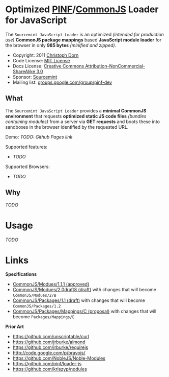 Optimized [PINF](http://pinf.org/)/[CommonJS](http://commonjs.org/) Loader for JavaScript
=========================================================================================

The `Sourcemint JavaScript Loader` is an optimized *(intended for production use)* **CommonJS package mappings** based **JavaScript module loader** for the browser in only **985 bytes** *(minified and zipped)*.

 * Copyright: 2011 [Christoph Dorn](http://www.christophdorn.com/)
 * Code License: [MIT License](http://www.opensource.org/licenses/mit-license.php)
 * Docs License: [Creative Commons Attribution-NonCommercial-ShareAlike 3.0](http://creativecommons.org/licenses/by-nc-sa/3.0/)
 * Sponsor: [Sourcemint](http://sourcemint.com/)
 * Mailing list: [groups.google.com/group/pinf-dev](http://groups.google.com/group/pinf-dev/)

What
----

The `Sourcemint JavaScript Loader` provides a **minimal CommonJS environment** that requests **optimized static JS code files** *(bundles containing modules)* from a server via **GET requests** and boots these into sandboxes in the browser identified by the requested URL.

Demo: *TODO: Github Pages link*

Supported features:

  * *TODO*

Supported Browsers:

  * *TODO*


Why
---

*TODO*


Usage
=====

*TODO*


Links
=====

**Specifications**

  * [CommonJS/Modues/1.1.1 (approved)](http://wiki.commonjs.org/wiki/Modules/1.1.1)
  * [CommonJS/Modues/2.0draft8 (draft)](http://www.page.ca/~wes/CommonJS/modules-2.0-draft8/) with changes that will become `CommonJS/Modues/2/B`
  * [CommonJS/Packages/1.1 (draft)](http://wiki.commonjs.org/wiki/Packages/1.1) with changes that will become `CommonJS/Packages/1.2`
  * [CommonJS/Packages/Mappings/C (proposal)](http://wiki.commonjs.org/wiki/Packages/Mappings/C) with changes that will become `Packages/Mappings/E`

**Prior Art**

  * https://github.com/unscriptable/curl
  * https://github.com/jrburke/almond
  * https://github.com/jrburke/requirejs
  * http://code.google.com/p/bravojs/
  * https://github.com/NobleJS/Noble-Modules
  * https://github.com/pinf/loader-js
  * https://github.com/kriszyp/nodules

